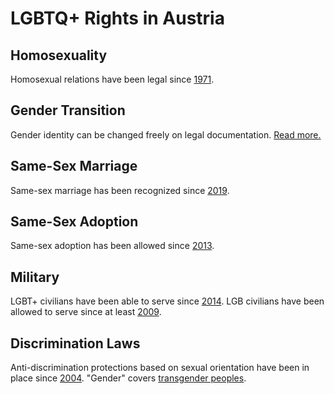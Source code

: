 # LGBTQ+ Rights in Austria

## Homosexuality
Homosexual relations have been legal since [1971](https://www.reuters.com/article/austria-lgbt-compensation/race-against-time-to-compensate-gay-men-convicted-of-sex-crimes-in-austria-idUSL8N2E73Z4).

## Gender Transition
Gender identity can be changed freely on legal documentation. [Read more.](https://rainbow-europe.org/#8621/0/0)

## Same-Sex Marriage
Same-sex marriage has been recognized since [2019](https://www.vfgh.gv.at/medien/Ehe_fuer_gleichgeschlechtliche_Paare.en.php).

## Same-Sex Adoption
Same-sex adoption has been allowed since [2013](https://web.archive.org/web/20131029211436/http://www.ilga-europe.org/home/guide_europe/country_by_country/austria/austria_second_parent_adoption_13th).

## Military
LGBT+ civilians have been able to serve since [2014](https://journals.sagepub.com/doi/10.1177/0095327X14545625). LGB civilians have been allowed to serve since at least [2009](https://web.archive.org/web/20090824065255/http://www.palmcenter.org/files/active/0/CountriesWithoutBan.pdf).

## Discrimination Laws
Anti-discrimination protections based on sexual orientation have been in place since [2004](https://www.genderportal.eu/resources/bundes-gleichbehandlungsgesetz-b-gbg-federal-equal-treatment-act-austria#:~:text=The%20Austrian%20Federal%20Equal%20Treatment,define%20specific%20acts%20of%20discrimination.). "Gender" covers [transgender peoples](https://www.wien.gv.at/menschen/queer/diskriminierung/oesterreich.html).
